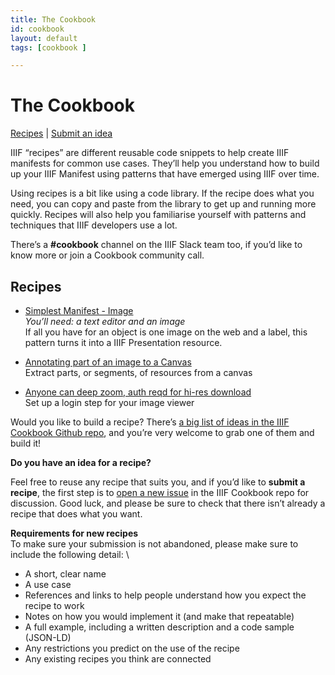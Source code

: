 ```yaml
---
title: The Cookbook
id: cookbook
layout: default
tags: [cookbook ]

---
```


# The Cookbook

<span style="text-decoration:underline;">Recipes</span> | <span style="text-decoration:underline;">Submit an idea</span>

IIIF “recipes” are different reusable code snippets to help create IIIF manifests for common use cases. They’ll help you understand how to build up your IIIF Manifest using patterns that have emerged using IIIF over time.

Using recipes is a bit like using a code library. If the recipe does what you need, you can copy and paste from the library to get up and running more quickly. Recipes will also help you familiarise yourself with patterns and techniques that IIIF developers use a lot.

There’s a **#cookbook** channel on the IIIF Slack team too, if you’d like to know more or join a Cookbook community call.


## Recipes



*   [Simplest Manifest - Image](https://iiif.io/api/cookbook/mvm-image/) \
_You’ll need: a text editor and an image_ \
If all you have for an object is one image on the web and a label, this pattern turns it into a IIIF Presentation resource. 

*   [Annotating part of an image to a Canvas](https://iiif.io/api/cookbook/segment-image-part/)  \
Extract parts, or segments, of resources from a canvas
*   [Anyone can deep zoom, auth reqd for hi-res download](https://digirati-co-uk.github.io/iiif-auth-client/?image=https://iiifauth.digtest.co.uk/img/11_kitty_joyner.jpg/info.json) \
Set up a login step for your image viewer

Would you like to build a recipe? There’s <span style="text-decoration:underline;">a big list of ideas in the IIIF Cookbook Github repo</span>, and you’re very welcome to grab one of them and build it!

**Do you have an idea for a recipe?**

Feel free to reuse any recipe that suits you, and if you’d like to **submit a recipe**, the first step is to <span style="text-decoration:underline;">open a new issue</span> in the IIIF Cookbook repo for discussion. Good luck, and please be sure to check that there isn’t already a recipe that does what you want.

**Requirements for new recipes** \
To make sure your submission is not abandoned, please make sure to include the following detail: \

*   A short, clear name
*   A use case
*   References and links to help people understand how you expect the recipe to work
*   Notes on how you would implement it (and make that repeatable)
*   A full example, including a written description and a code sample (JSON-LD)
*   Any restrictions you predict on the use of the recipe
*   Any existing recipes you think are connected
